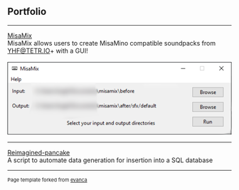 ## Portfolio

---

[MisaMix](https://github.com/Nitrolego/misamix)
<br>
MisaMix allows users to create MisaMino compatible soundpacks from YHF@TETR.IO+ with a GUI!
<br>
<br>
<img src="images/misamix.png?raw=true"/>

---

[Reimagined-pancake](https://github.com/Nitrolego/reimagined-pancake)
<br>
A script to automate data generation for insertion into a SQL database




---

<p style="font-size:11px">Page template forked from <a href="https://github.com/evanca/quick-portfolio">evanca</a></p>
<!-- Remove above link if you don't want to attibute -->
